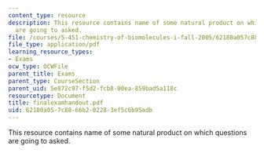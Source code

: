 ```yaml
---
content_type: resource
description: This resource contains name of some natural product on which questions
  are going to asked.
file: /courses/5-451-chemistry-of-biomolecules-i-fall-2005/62180a057c8866b202283ef5c6b95adb_finalexamhandout.pdf
file_type: application/pdf
learning_resource_types:
- Exams
ocw_type: OCWFile
parent_title: Exams
parent_type: CourseSection
parent_uid: 5e872c97-f5d2-fcb8-00ea-859bad5a118c
resourcetype: Document
title: finalexamhandout.pdf
uid: 62180a05-7c88-66b2-0228-3ef5c6b95adb
---
```

This resource contains name of some natural product on which questions are going to asked.

